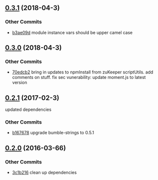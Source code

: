 ## [0.3.1](https://github.com/littlebee/bumble-util.git/compare/0.3.0...0.3.1) (2018-04-3)


### Other Commits
* [b3ae09d](https://github.com/littlebee/bumble-util.git/commit/b3ae09d92d90c10289c72da865c2027edbe7117d) module instance vars should be upper camel case

## [0.3.0](https://github.com/littlebee/bumble-util.git/compare/0.2.1...0.3.0) (2018-04-3)


### Other Commits
* [70edcb2](https://github.com/littlebee/bumble-util.git/commit/70edcb2bc3e1d87a6503d584259affa3cb18b6b9) bring in updates to npmInstall from zuKeeper scriptUtils.  add comments on stuff.  fix sec vunerability: update moment.js to latest version

## [0.2.1](https://github.com/littlebee/bumble-util.git/compare/0.2.0...0.2.1) (2017-02-3)
updated dependencies

### Other Commits
* [b167678](https://github.com/littlebee/bumble-util.git/commit/b1676783024bbfd7168a4db571a22ff0cf75b42c) upgrade bumble-strings to 0.5.1

## [0.2.0](https://github.com/littlebee/bumble-util.git/compare/0.0.0...0.2.0) (2016-03-66)


### Other Commits
* [3c1b216](https://github.com/littlebee/bumble-util.git/commit/3c1b216e0cbe89d750f8dda4161470a6a902353a) clean up dependencies
